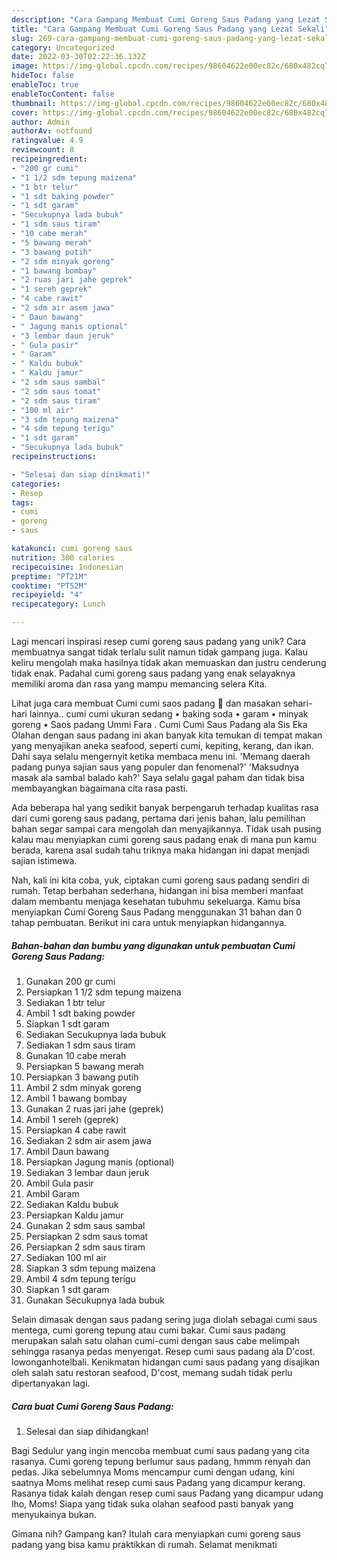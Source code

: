 ```yaml
---
description: "Cara Gampang Membuat Cumi Goreng Saus Padang yang Lezat Sekali"
title: "Cara Gampang Membuat Cumi Goreng Saus Padang yang Lezat Sekali"
slug: 269-cara-gampang-membuat-cumi-goreng-saus-padang-yang-lezat-sekali
category: Uncategorized
date: 2022-03-30T02:22:36.132Z
image: https://img-global.cpcdn.com/recipes/98604622e00ec82c/680x482cq70/cumi-goreng-saus-padang-foto-resep-utama.jpg
hideToc: false
enableToc: true
enableTocContent: false
thumbnail: https://img-global.cpcdn.com/recipes/98604622e00ec82c/680x482cq70/cumi-goreng-saus-padang-foto-resep-utama.jpg
cover: https://img-global.cpcdn.com/recipes/98604622e00ec82c/680x482cq70/cumi-goreng-saus-padang-foto-resep-utama.jpg
author: Admin
authorAv: notfound
ratingvalue: 4.9
reviewcount: 8
recipeingredient:
- "200 gr cumi"
- "1 1/2 sdm tepung maizena"
- "1 btr telur"
- "1 sdt baking powder"
- "1 sdt garam"
- "Secukupnya lada bubuk"
- "1 sdm saus tiram"
- "10 cabe merah"
- "5 bawang merah"
- "3 bawang putih"
- "2 sdm minyak goreng"
- "1 bawang bombay"
- "2 ruas jari jahe geprek"
- "1 sereh geprek"
- "4 cabe rawit"
- "2 sdm air asem jawa"
- " Daun bawang"
- " Jagung manis optional"
- "3 lembar daun jeruk"
- " Gula pasir"
- " Garam"
- " Kaldu bubuk"
- " Kaldu jamur"
- "2 sdm saus sambal"
- "2 sdm saus tomat"
- "2 sdm saus tiram"
- "100 ml air"
- "3 sdm tepung maizena"
- "4 sdm tepung terigu"
- "1 sdt garam"
- "Secukupnya lada bubuk"
recipeinstructions:

- "Selesai dan siap dinikmati!"
categories:
- Resep
tags:
- cumi
- goreng
- saus

katakunci: cumi goreng saus 
nutrition: 300 calories
recipecuisine: Indonesian
preptime: "PT21M"
cooktime: "PT52M"
recipeyield: "4"
recipecategory: Lunch

---
```





Lagi mencari inspirasi resep cumi goreng saus padang yang unik? Cara membuatnya sangat tidak terlalu sulit namun tidak gampang juga. Kalau keliru mengolah maka hasilnya tidak akan memuaskan dan justru cenderung tidak enak. Padahal cumi goreng saus padang yang enak selayaknya memiliki aroma dan rasa yang mampu memancing selera Kita.





Lihat juga cara membuat Cumi cumi saos padang 🦑 dan masakan sehari-hari lainnya.. cumi cumi ukuran sedang • baking soda • garam • minyak goreng • Saos padang Ummi Fara . Cumi Cumi Saus Padang ala Sis Eka Olahan dengan saus padang ini akan banyak kita temukan di tempat makan yang menyajikan aneka seafood, seperti cumi, kepiting, kerang, dan ikan. Dahi saya selalu mengernyit ketika membaca menu ini. &#39;Memang daerah padang punya sajian saus yang populer dan fenomenal?&#39; &#39;Maksudnya masak ala sambal balado kah?&#39; Saya selalu gagal paham dan tidak bisa membayangkan bagaimana cita rasa pasti.

Ada beberapa hal yang sedikit banyak berpengaruh terhadap kualitas rasa dari cumi goreng saus padang, pertama dari jenis bahan, lalu pemilihan bahan segar sampai cara mengolah dan menyajikannya. Tidak usah pusing kalau mau menyiapkan cumi goreng saus padang enak di mana pun kamu berada, karena asal sudah tahu triknya maka hidangan ini dapat menjadi sajian istimewa.






Nah, kali ini kita coba, yuk, ciptakan cumi goreng saus padang sendiri di rumah. Tetap berbahan sederhana, hidangan ini bisa memberi manfaat dalam membantu menjaga kesehatan tubuhmu sekeluarga. Kamu bisa menyiapkan Cumi Goreng Saus Padang menggunakan 31 bahan dan 0 tahap pembuatan. Berikut ini cara untuk menyiapkan hidangannya.

<!--inarticleads1-->

##### Bahan-bahan dan bumbu yang digunakan untuk pembuatan Cumi Goreng Saus Padang:

1. Gunakan 200 gr cumi
1. Persiapkan 1 1/2 sdm tepung maizena
1. Sediakan 1 btr telur
1. Ambil 1 sdt baking powder
1. Siapkan 1 sdt garam
1. Sediakan Secukupnya lada bubuk
1. Sediakan 1 sdm saus tiram
1. Gunakan 10 cabe merah
1. Persiapkan 5 bawang merah
1. Persiapkan 3 bawang putih
1. Ambil 2 sdm minyak goreng
1. Ambil 1 bawang bombay
1. Gunakan 2 ruas jari jahe (geprek)
1. Ambil 1 sereh (geprek)
1. Persiapkan 4 cabe rawit
1. Sediakan 2 sdm air asem jawa
1. Ambil  Daun bawang
1. Persiapkan  Jagung manis (optional)
1. Sediakan 3 lembar daun jeruk
1. Ambil  Gula pasir
1. Ambil  Garam
1. Sediakan  Kaldu bubuk
1. Persiapkan  Kaldu jamur
1. Gunakan 2 sdm saus sambal
1. Persiapkan 2 sdm saus tomat
1. Persiapkan 2 sdm saus tiram
1. Sediakan 100 ml air
1. Siapkan 3 sdm tepung maizena
1. Ambil 4 sdm tepung terigu
1. Siapkan 1 sdt garam
1. Gunakan Secukupnya lada bubuk


Selain dimasak dengan saus padang sering juga diolah sebagai cumi saus mentega, cumi goreng tepung atau cumi bakar. Cumi saus padang merupakan salah satu olahan cumi-cumi dengan saus cabe melimpah sehingga rasanya pedas menyengat. Resep cumi saus padang ala D&#39;cost. lowonganhotelbali. Kenikmatan hidangan cumi saus padang yang disajikan oleh salah satu restoran seafood, D&#39;cost, memang sudah tidak perlu dipertanyakan lagi. 

<!--inarticleads2-->

##### Cara buat Cumi Goreng Saus Padang:


1. Selesai dan siap dihidangkan!

Bagi Sedulur yang ingin mencoba membuat cumi saus padang yang cita rasanya. Cumi goreng tepung berlumur saus padang, hmmm renyah dan pedas. Jika sebelumnya Moms mencampur cumi dengan udang, kini saatnya Moms melihat resep cumi saus Padang yang dicampur kerang. Rasanya tidak kalah dengan resep cumi saus Padang yang dicampur udang lho, Moms! Siapa yang tidak suka olahan seafood pasti banyak yang menyukainya bukan. 

Gimana nih? Gampang kan? Itulah cara menyiapkan cumi goreng saus padang yang bisa kamu praktikkan di rumah. Selamat menikmati
